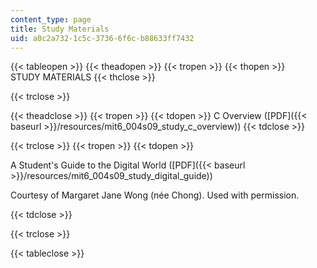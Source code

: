 ```yaml
---
content_type: page
title: Study Materials
uid: a0c2a732-1c5c-3736-6f6c-b88633ff7432
---
```


{{< tableopen >}}
{{< theadopen >}}
{{< tropen >}}
{{< thopen >}}
STUDY MATERIALS
{{< thclose >}}

{{< trclose >}}

{{< theadclose >}}
{{< tropen >}}
{{< tdopen >}}
C Overview ([PDF]({{< baseurl >}}/resources/mit6_004s09_study_c_overview))
{{< tdclose >}}

{{< trclose >}}
{{< tropen >}}
{{< tdopen >}}


A Student's Guide to the Digital World ([PDF]({{< baseurl >}}/resources/mit6_004s09_study_digital_guide))

Courtesy of Margaret Jane Wong (née Chong). Used with permission.


{{< tdclose >}}

{{< trclose >}}

{{< tableclose >}}